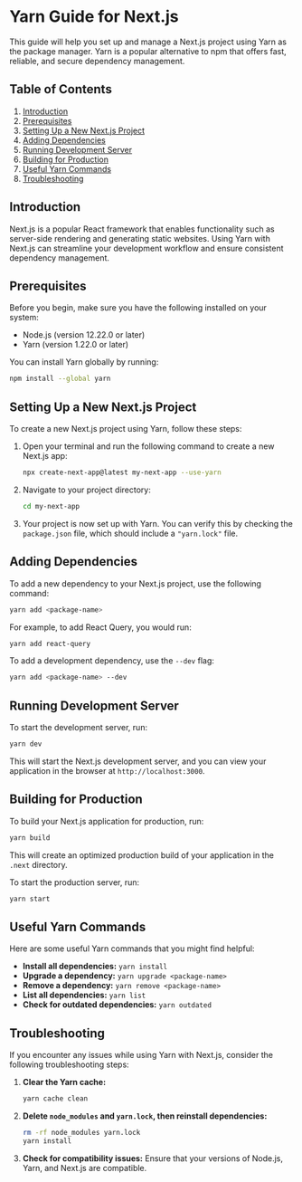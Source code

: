 


# Yarn Guide for Next.js

This guide will help you set up and manage a Next.js project using Yarn as the package manager. Yarn is a popular alternative to npm that offers fast, reliable, and secure dependency management.

## Table of Contents

1. [Introduction](#introduction)
2. [Prerequisites](#prerequisites)
3. [Setting Up a New Next.js Project](#setting-up-a-new-nextjs-project)
4. [Adding Dependencies](#adding-dependencies)
5. [Running Development Server](#running-development-server)
6. [Building for Production](#building-for-production)
7. [Useful Yarn Commands](#useful-yarn-commands)
8. [Troubleshooting](#troubleshooting)

## Introduction

Next.js is a popular React framework that enables functionality such as server-side rendering and generating static websites. Using Yarn with Next.js can streamline your development workflow and ensure consistent dependency management.

## Prerequisites

Before you begin, make sure you have the following installed on your system:

- Node.js (version 12.22.0 or later)
- Yarn (version 1.22.0 or later)

You can install Yarn globally by running:

```bash
npm install --global yarn
```

## Setting Up a New Next.js Project

To create a new Next.js project using Yarn, follow these steps:

1. Open your terminal and run the following command to create a new Next.js app:

    ```bash
    npx create-next-app@latest my-next-app --use-yarn
    ```

2. Navigate to your project directory:

    ```bash
    cd my-next-app
    ```

3. Your project is now set up with Yarn. You can verify this by checking the `package.json` file, which should include a `"yarn.lock"` file.

## Adding Dependencies

To add a new dependency to your Next.js project, use the following command:

```bash
yarn add <package-name>
```

For example, to add React Query, you would run:

```bash
yarn add react-query
```

To add a development dependency, use the `--dev` flag:

```bash
yarn add <package-name> --dev
```

## Running Development Server

To start the development server, run:

```bash
yarn dev
```

This will start the Next.js development server, and you can view your application in the browser at `http://localhost:3000`.

## Building for Production

To build your Next.js application for production, run:

```bash
yarn build
```

This will create an optimized production build of your application in the `.next` directory.

To start the production server, run:

```bash
yarn start
```

## Useful Yarn Commands

Here are some useful Yarn commands that you might find helpful:

- **Install all dependencies:** `yarn install`
- **Upgrade a dependency:** `yarn upgrade <package-name>`
- **Remove a dependency:** `yarn remove <package-name>`
- **List all dependencies:** `yarn list`
- **Check for outdated dependencies:** `yarn outdated`

## Troubleshooting

If you encounter any issues while using Yarn with Next.js, consider the following troubleshooting steps:

1. **Clear the Yarn cache:**

    ```bash
    yarn cache clean
    ```

2. **Delete `node_modules` and `yarn.lock`, then reinstall dependencies:**

    ```bash
    rm -rf node_modules yarn.lock
    yarn install
    ```

3. **Check for compatibility issues:** Ensure that your versions of Node.js, Yarn, and Next.js are compatible.


